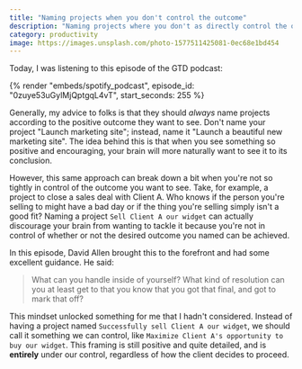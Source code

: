 ```yaml
---
title: "Naming projects when you don't control the outcome"
description: "Naming projects where you don't as directly control the outcome can be challenging. As usual, David Allen's got a better way."
category: productivity
image: https://images.unsplash.com/photo-1577511425081-0ec68e1bd454
---
```


Today, I was listening to this episode of the GTD podcast:

{% render "embeds/spotify_podcast", episode_id: "0zuye53uGylMjQptgqL4vT", start_seconds: 255 %}

Generally, my advice to folks is that they should _always_ name projects according to the positive outcome they want to see.
Don't name your project "Launch marketing site"; instead, name it "Launch a beautiful new marketing site". The idea behind this
is that when you see something so positive and encouraging, your brain will more naturally want to see it to its conclusion.

However, this same approach can break down a bit when you're not so tightly in control of the outcome you want to see. Take, for example, a project to close a sales deal with Client A.
Who knows if the person you're selling to might have a bad day or if the thing you're selling simply isn't a good fit? Naming a project `Sell Client A our widget` can actually
discourage your brain from wanting to tackle it because you're not in control of whether or not the desired outcome you named can be achieved.

In this episode, David Allen brought this to the forefront and had some excellent guidance. He said:

> What can you handle inside of yourself? What kind of resolution can you at least get to that you know that you got that final, and got to mark that off?

This mindset unlocked something for me that I hadn't considered. Instead of having a project named `Successfully sell Client A our widget`, we should call it something we can
control, like `Maximize Client A's opportunity to buy our widget`. This framing is still positive and quite detailed, and is **entirely** under our control, regardless of how
the client decides to proceed.
